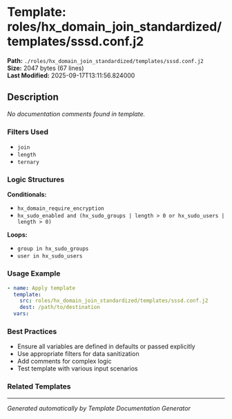 # Template: roles/hx_domain_join_standardized/templates/sssd.conf.j2

**Path:** `./roles/hx_domain_join_standardized/templates/sssd.conf.j2`  
**Size:** 2047 bytes (67 lines)  
**Last Modified:** 2025-09-17T13:11:56.824000

## Description

*No documentation comments found in template.*

### Filters Used

- `join`
- `length`
- `ternary`

### Logic Structures

**Conditionals:**
- `hx_domain_require_encryption`
- `hx_sudo_enabled and (hx_sudo_groups | length > 0 or hx_sudo_users | length > 0)`

**Loops:**
- `group in hx_sudo_groups`
- `user in hx_sudo_users`

### Usage Example

```yaml
- name: Apply template
  template:
    src: roles/hx_domain_join_standardized/templates/sssd.conf.j2
    dest: /path/to/destination
  vars:
```

### Best Practices

- Ensure all variables are defined in defaults or passed explicitly
- Use appropriate filters for data sanitization
- Add comments for complex logic
- Test template with various input scenarios

### Related Templates


---
*Generated automatically by Template Documentation Generator*
